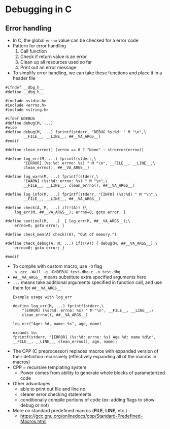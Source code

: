 # Debugging in C

## Error handling
- In C, the global `errno` value can be checked for a error code
- Pattern for error handling
	1. Call function
	2. Check if return value is an error
	3. Clean up all resources used so far
	4. Print out an error message
- To simplify error handling, we can take these functions and place it in a header file

```
#ifndef __dbg_h__
#define __dbg_h__

#include <stdio.h>
#include <errno.h>
#include <string.h>

#ifdef NDEBUG
#define debug(M, ...)
#else
#define debug(M, ...) fprintf(stderr, "DEBUG %s:%d: " M "\n",\
        __FILE__, __LINE__, ##__VA_ARGS__)
#endif

#define clean_errno() (errno == 0 ? "None" : strerror(errno))

#define log_err(M, ...) fprintf(stderr,\
        "[ERROR] (%s:%d: errno: %s) " M "\n", __FILE__, __LINE__,\
        clean_errno(), ##__VA_ARGS__)

#define log_warn(M, ...) fprintf(stderr,\
        "[WARN] (%s:%d: errno: %s) " M "\n",\
        __FILE__, __LINE__, clean_errno(), ##__VA_ARGS__)

#define log_info(M, ...) fprintf(stderr, "[INFO] (%s:%d) " M "\n",\
        __FILE__, __LINE__, ##__VA_ARGS__)

#define check(A, M, ...) if(!(A)) {\
    log_err(M, ##__VA_ARGS__); errno=0; goto error; }

#define sentinel(M, ...)  { log_err(M, ##__VA_ARGS__);\
    errno=0; goto error; }

#define check_mem(A) check((A), "Out of memory.")

#define check_debug(A, M, ...) if(!(A)) { debug(M, ##__VA_ARGS__);\
    errno=0; goto error; }

#endif
```
- To compile with custom macro, use `-D` flag
	- `gcc -Wall -g -DNDEBUG test-dbg.c -o test-dbg`
- `##__VA_ARGS__` means substitute extra specified arguments here
- `...` means take additional arguments specified in function call, and use them for `##__VA_ARGS__`
	```
	Example usage with log_err

	#define log_err(M, ...) fprintf(stderr,\
		"[ERROR] (%s:%d: errno: %s) " M "\n", __FILE__, __LINE__,\
		clean_errno(), ##__VA_ARGS__)

	log_err("Age: %d, name: %s", age, name)

	expands to: 
	fprintf(stderr, "[ERROR] (%s:%d: errno: %s) Age %d: name %d\n",
	__FILE__, __LINE__, clean_errno(), age, name);
	```
- The CPP (C preprocessor) replaces macros with expanded version of their definition recursively (effectively expanding all of the macros in macros)
- CPP = recursive templating system
	- Power comes from ability to generate whole blocks of parameterized code
- Other advantages:
	- able to print out file and line no.
	- clearer error checking statements
	- conditionally compile portions of code (ex: adding flags to show debug or not)
- More on standard predefined macros (__FILE__, __LINE__, etc.)
	- https://gcc.gnu.org/onlinedocs/cpp/Standard-Predefined-Macros.html
